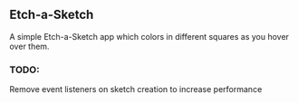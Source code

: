 ## Etch-a-Sketch

A simple Etch-a-Sketch app which colors in different squares as you hover over them.

### TODO:
Remove event listeners on sketch creation to increase performance
